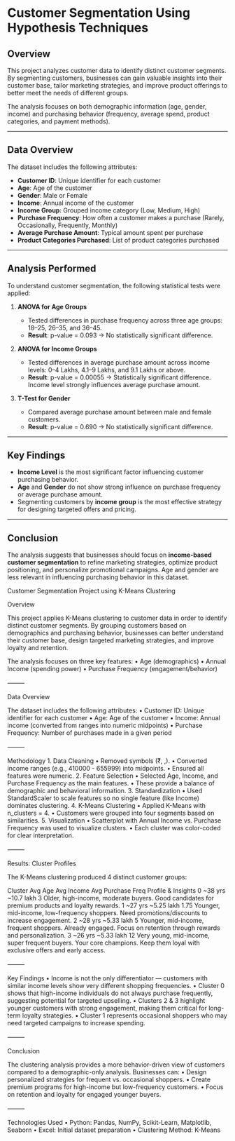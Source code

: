# Customer Segmentation Using Hypothesis Techniques

## Overview
This project analyzes customer data to identify distinct customer segments. By segmenting customers, businesses can gain valuable insights into their customer base, tailor marketing strategies, and improve product offerings to better meet the needs of different groups.

The analysis focuses on both demographic information (age, gender, income) and purchasing behavior (frequency, average spend, product categories, and payment methods).

---

## Data Overview
The dataset includes the following attributes:

- **Customer ID**: Unique identifier for each customer  
- **Age**: Age of the customer  
- **Gender**: Male or Female  
- **Income**: Annual income of the customer  
- **Income Group**: Grouped income category (Low, Medium, High)  
- **Purchase Frequency**: How often a customer makes a purchase (Rarely, Occasionally, Frequently, Monthly)  
- **Average Purchase Amount**: Typical amount spent per purchase  
- **Product Categories Purchased**: List of product categories purchased  
 

---

## Analysis Performed
To understand customer segmentation, the following statistical tests were applied:

1. **ANOVA for Age Groups**  
   - Tested differences in purchase frequency across three age groups: 18–25, 26–35, and 36–45.  
   - **Result**: p-value = 0.093 → No statistically significant difference.

2. **ANOVA for Income Groups**  
   - Tested differences in average purchase amount across income levels: 0–4 Lakhs, 4.1–9 Lakhs, and 9.1 Lakhs or above.  
   - **Result**: p-value = 0.00055 → Statistically significant difference. Income level strongly influences average purchase amount.

3. **T-Test for Gender**  
   - Compared average purchase amount between male and female customers.  
   - **Result**: p-value = 0.690 → No statistically significant difference.

---

## Key Findings
- **Income Level** is the most significant factor influencing customer purchasing behavior.  
- **Age** and **Gender** do not show strong influence on purchase frequency or average purchase amount.  
- Segmenting customers by **income group** is the most effective strategy for designing targeted offers and pricing.

---

## Conclusion
The analysis suggests that businesses should focus on **income-based customer segmentation** to refine marketing strategies, optimize product positioning, and personalize promotional campaigns. Age and gender are less relevant in influencing purchasing behavior in this dataset.



Customer Segmentation Project using K-Means Clustering

Overview

This project applies K-Means clustering to customer data in order to identify distinct customer segments. By grouping customers based on demographics and purchasing behavior, businesses can better understand their customer base, design targeted marketing strategies, and improve loyalty and retention.

The analysis focuses on three key features:
	•	Age (demographics)
	•	Annual Income (spending power)
	•	Purchase Frequency (engagement/behavior)

⸻

Data Overview

The dataset includes the following attributes:
	•	Customer ID: Unique identifier for each customer
	•	Age: Age of the customer
	•	Income: Annual income (converted from ranges into numeric midpoints)
	•	Purchase Frequency: Number of purchases made in a given period

⸻

Methodology
	1.	Data Cleaning
	•	Removed symbols (₹, ,).
	•	Converted income ranges (e.g., 410000 - 655999) into midpoints.
	•	Ensured all features were numeric.
	2.	Feature Selection
	•	Selected Age, Income, and Purchase Frequency as the main features.
	•	These provide a balance of demographic and behavioral information.
	3.	Standardization
	•	Used StandardScaler to scale features so no single feature (like Income) dominates clustering.
	4.	K-Means Clustering
	•	Applied K-Means with n_clusters = 4.
	•	Customers were grouped into four segments based on similarities.
	5.	Visualization
	•	Scatterplot with Annual Income vs. Purchase Frequency was used to visualize clusters.
	•	Each cluster was color-coded for clear interpretation.

⸻

Results: Cluster Profiles

The K-Means clustering produced 4 distinct customer groups:

Cluster	  Avg Age	     Avg Income	       Avg Purchase Freq	                   Profile & Insights
  0	     ~38 yrs       	~10.7 lakh	              3	                   Older, high-income, moderate buyers. Good candidates for premium products and loyalty rewards.
  1	     ~27 yrs       	~5.25 lakh	            1.75	                  Younger, mid-income, low-frequency shoppers. Need promotions/discounts to increase engagement.
  2	     ~28 yrs       	~5.33 lakh	             5	                    Younger, mid-income, frequent shoppers. Already engaged. Focus on retention through rewards and personalization.
  3	     ~26 yrs       	~5.33 lakh	             12                	Very young, mid-income, super frequent buyers. Your core champions. Keep them loyal with exclusive offers and early access.


⸻

Key Findings
	•	Income is not the only differentiator — customers with similar income levels show very different shopping frequencies.
	•	Cluster 0 shows that high-income individuals do not always purchase frequently, suggesting potential for targeted upselling.
	•	Clusters 2 & 3 highlight younger customers with strong engagement, making them critical for long-term loyalty strategies.
	•	Cluster 1 represents occasional shoppers who may need targeted campaigns to increase spending.

⸻

Conclusion

The clustering analysis provides a more behavior-driven view of customers compared to a demographic-only analysis. Businesses can:
	•	Design personalized strategies for frequent vs. occasional shoppers.
	•	Create premium programs for high-income but low-frequency customers.
	•	Focus on retention and loyalty for engaged younger buyers.

⸻

Technologies Used
	•	Python: Pandas, NumPy, Scikit-Learn, Matplotlib, Seaborn
	•	Excel: Initial dataset preparation
	•	Clustering Method: K-Means


